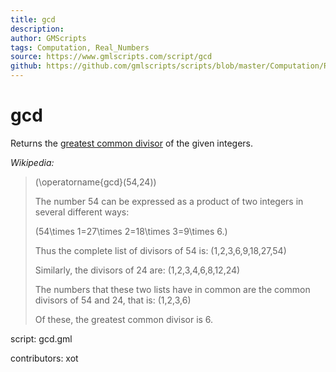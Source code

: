 ```yaml
---
title: gcd
description: 
author: GMScripts
tags: Computation, Real_Numbers
source: https://www.gmlscripts.com/script/gcd
github: https://github.com/gmlscripts/scripts/blob/master/Computation/Real_Numbers/gcd.gml
---
```


gcd
====

Returns the [greatest common divisor] of the given integers.

_Wikipedia:_
> \(\operatorname{gcd}(54,24)\)
>
> The number 54 can be expressed as a product of two integers in several different ways:
>
> \(54\times 1=27\times 2=18\times 3=9\times 6.\)
>
> Thus the complete list of divisors of 54 is: \(1,2,3,6,9,18,27,54\)
>
> Similarly, the divisors of 24 are: \(1,2,3,4,6,8,12,24\)
>
> The numbers that these two lists have in common are the common divisors of 54 and 24, that is: \(1,2,3,6\)
>
> Of these, the greatest common divisor is 6.

[greatest common divisor]: http://en.wikipedia.org/wiki/Greatest_common_divisor

script: gcd.gml

contributors: xot
